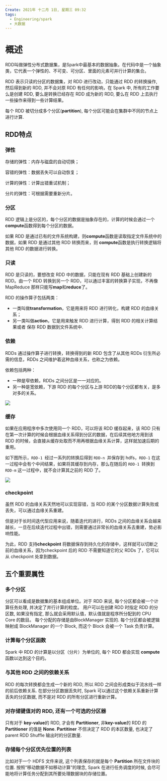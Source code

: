```yaml
---
Create: 2021年 十二月 1日, 星期三 09:32
tags: 
  - Engineering/spark
  - 大数据
---
```


# 概述
RDD叫做弹性分布式数据集，是Spark中最基本的数据抽象。在代码中是一个抽象类，它代表一个弹性的、不可变、可分区、里面的元素可并行计算的集合。

RDD 表示只读的分区的数据集，对 RDD 进行改动，只能通过 RDD 的转换操作, 然后得到新的 RDD, 并不会对原 RDD 有任何的影响，在 Spark 中, 所有的工作要么是创建 RDD, 要么是转换已经存在 RDD 成为新的 RDD, 要么在 RDD 上去执行一些操作来得到一些计算结果。

每个 RDD 被切分成多个分区(**partition**), 每个分区可能会在集群中不同的节点上进行计算.

## RDD特点

### 弹性

存储的弹性：内存与磁盘的自动切换；

容错的弹性：数据丢失可以自动恢复；

计算的弹性：计算出错重试机制；

分片的弹性：可根据需要重新分片。



### 分区

RDD 逻辑上是分区的，每个分区的数据是抽象存在的，计算的时候会通过一个**compute**函数得到每个分区的数据。

如果 RDD 是通过已有的文件系统构建，则**compute**函数是读取指定文件系统中的数据，如果 RDD 是通过其他 RDD 转换而来，则 **compute**函数是执行转换逻辑将其他 RDD 的数据进行转换。



### 只读

RDD 是只读的，要想改变 RDD 中的数据，只能在现有 RDD 基础上创建新的 RDD。由一个 RDD 转换到另一个 RDD，可以通过丰富的转换算子实现，不再像 MapReduce 那样只能写**map**和**reduce**了。

RDD 的操作算子包括两类：

- 一类叫做**transformation**，它是用来将 RDD 进行转化，构建 RDD 的血缘关系；
-  另一类叫做**action**，它是用来触发 RDD 进行计算，得到 RDD 的相关计算结果或者 保存 RDD 数据到文件系统中.



### 依赖

RDDs 通过操作算子进行转换，转换得到的新 RDD 包含了从其他 RDDs 衍生所必需的信息，RDDs 之间维护着这种血缘关系，也称之为依赖。

依赖包括两种：

- 一种是窄依赖，RDDs 之间分区是一一对应的。
- 另一种是宽依赖，下游 RDD 的每个分区与上游 RDD的每个分区都有关，是多对多的关系。

![](https://images-1257755739.cos.ap-guangzhou.myqcloud.com/hexo/posts/spark-rdd-intro/image-20210919145522803.png)

### 缓存

如果在应用程序中多次使用同一个 RDD，可以将该 RDD 缓存起来，该 RDD 只有在第一次计算的时候会根据血缘关系得到分区的数据，在后续其他地方用到该 RDD 的时候，会直接从缓存处取而不用再根据血缘关系计算，这样就加速后期的重用。

如下图所示，`RDD-1 `经过一系列的转换后得到 `RDD-n `并保存到 hdfs，`RDD-1` 在这一过程中会有个中间结果，如果将其缓存到内存，那么在随后的 `RDD-1 `转换到 `RDD-m` 这一过程中，就不会计算其之前的 RDD 了。

![](https://images-1257755739.cos.ap-guangzhou.myqcloud.com/hexo/posts/spark-rdd-intro/image-20210919145632812.png)

### checkpoint

虽然 RDD 的血缘关系天然地可以实现容错，当 RDD 的某个分区数据计算失败或丢失，可以通过血缘关系重建。

但是对于长时间迭代型应用来说，随着迭代的进行，RDDs 之间的血缘关系会越来越长，一旦在后续迭代过程中出错，则需要通过非常长的血缘关系去重建，势必影响性能。

为此，RDD 支持**checkpoint** 将数据保存到持久化的存储中，这样就可以切断之前的血缘关系，因为checkpoint 后的 RDD 不需要知道它的父 RDDs 了，它可以从 checkpoint 处拿到数据。


## 五个重要属性
### 多个分区



分区可以看成是数据集的基本组成单位。对于 RDD 来说, 每个分区都会被一个计算任务处理, 并决定了并行计算的粒度。
用户可以在创建 RDD 时指定 RDD 的分区数, 如果没有指定, 那么就会采用默认值，默认值就是程序所分配到的 CPU Core 的数目。
每个分配的存储是由BlockManager 实现的. 每个分区都会被逻辑映射成 BlockManager 的一个 Block, 而这个 Block 会被一个 Task 负责计算。



### 计算每个分区函数

  Spark 中 RDD 的计算是以分区（分片）为单位的, 每个 RDD 都会实现 **compute** 函数以达到这个目的。



### 与其他 RDD 之间的依赖关系

 RDD 的每次转换都会生成一个新的 RDD, 所以 RDD 之间会形成类似于流水线一样的前后依赖关系. 在部分分区数据丢失时, Spark 可以通过这个依赖关系重新计算丢失的分区数据, 而不是对 RDD 的所有分区进行重新计算。

### 对存储键值对的 RDD, 还有一个可选的分区器

 只有对于 **key-value**的 RDD, 才会有 **Partitioner**, 非**key-value**的 RDD 的 **Partitioner** 的值是 **None**. **Partitiner** 不但决定了 RDD 的本区数量, 也决定了 parent RDD Shuffle 输出时的分区数量.



### 存储每个分区优先位置的列表

比如对于一个 HDFS 文件来说, 这个列表保存的就是每个 **Partition** 所在文件块的位置. 按照“移动数据不如移动计算”的理念, Spark 在进行任务调度的时候, 会尽可能地将计算任务分配到其所要处理数据块的存储位置。
















